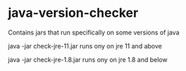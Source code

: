 # java-version-checker
Contains jars that run specifically on some versions of java


java -jar check-jre-11.jar
runs ony on jre 11 and above


java -jar check-jre-1.8.jar
runs ony on jre 1.8 and below
